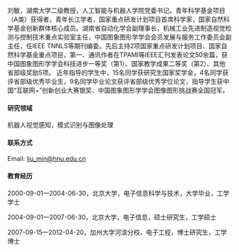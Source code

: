 

刘敏，湖南大学二级教授，人工智能与机器人学院党委书记。青年科学基金项目（A类）获得者，青年长江学者，国家重点研发计划项目首席科学家，国家自然科学基金创新群体核心成员。湖南省自动化学会副理事长，机械工业先进制造视觉检测与控制技术重点实验室主任，中国图象图形学学会会员发展与服务工作委员会副主任，任IEEE TNNLS等期刊编委。先后主持2项国家重点研发计划项目、国家自然科学基金重点项目，第一、通讯作者在TPAMI等IEEE汇刊发表论文50余篇，获中国图象图形学学会科技进步一等奖（第1）、国家教学成果二等奖（第2）、其他省部级奖励5项。
近年指导的学生中，15名同学获研究生国家奖学金，4名同学获评省部级优秀毕业生，9名同学毕业论文获评省部级优秀学位论文，指导学生获中国“互联网+”创新创业大赛银奖、中国图象图形学学会图像图形挑战赛全国冠军。


#### 研究领域
机器人视觉感知，模式识别与图像处理


#### 联系方式

Email: liu_min@hnu.edu.cn

#### 教育经历
2000-09-01—2004-06-30，北京大学，电子信息科学与技术，大学毕业，工学学士

2004-09-01—2007-06-30，北京大学，电子信息，硕士研究生，工学硕士

2007-09-15—2012-04-20，加州大学河滨分校，电子工程，博士研究生，工学博士


